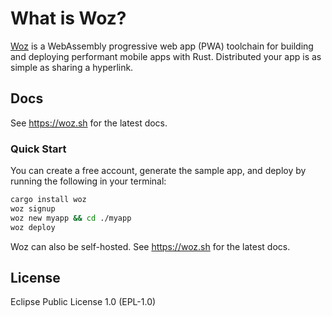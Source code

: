 # What is Woz?

[Woz](https://woz.sh) is a WebAssembly progressive web app (PWA) toolchain for building and deploying performant mobile apps with Rust. Distributed your app is as simple as sharing a hyperlink.

## Docs

See https://woz.sh for the latest docs.

### Quick Start

You can create a free account, generate the sample app, and deploy by running the following in your terminal:

```sh
cargo install woz
woz signup
woz new myapp && cd ./myapp
woz deploy
```

Woz can also be self-hosted. See https://woz.sh for the latest docs.

## License

Eclipse Public License 1.0 (EPL-1.0)
